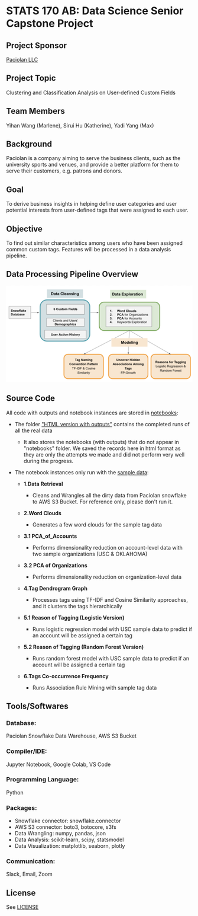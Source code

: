 # STATS 170 AB: Data Science Senior Capstone Project

## Project Sponsor 
[Paciolan LLC](https://www.paciolan.com/ "Paciolan's Homepage")

## Project Topic
Clustering and Classification Analysis on User-defined Custom Fields

## Team Members 
Yihan Wang (Marlene), Sirui Hu (Katherine), Yadi Yang (Max) 

## Background
Paciolan is a company aiming to serve the business clients, such as the university sports and venues, and provide a better platform for them to serve their customers, e.g. patrons and donors. 

## Goal
To derive business insights in helping define user categories and user potential interests from user-defined tags that were assigned to each user.

## Objective
To find out similar characteristics among users who have been assigned common custom tags.
Features will be processed in a data analysis pipeline.

## Data Processing Pipeline Overview
![pipeline img](./diagrams/Pipeline.png "Pipline Overview")

## Source Code 
All code with outputs and notebook instances are stored in [notebooks](./notebooks):

- The folder ["HTML version with outputs"](./notebooks/HTML_version_with_outputs/) contains the completed runs of all the real data
  - It also stores the notebooks (with outputs) that do not appear in "notebooks" folder. We saved the records here in html format as they are only the attempts we made and did not perform very well during the progress.

- The notebook instances only run with the [sample data](./sample_data):

  - **1.Data Retrieval** 

    - Cleans and Wrangles all the dirty data from Paciolan snowflake to AWS S3 Bucket. For reference only, please don't run it.

  - **2.Word Clouds**

    - Generates a few word clouds for the sample tag data

  - **3.1 PCA_of_Accounts**

    - Performs dimensionality reduction on account-level data with two sample organizations (USC & OKLAHOMA)

  - **3.2 PCA of Organizations**

    - Performs dimensionality reduction on organization-level data

  - **4.Tag Dendrogram Graph**

    - Processes tags using TF-IDF and Cosine Similarity approaches, and it clusters the tags hierarchically

  - **5.1 Reason of Tagging (Logistic Version)**

    - Runs logistic regression model with USC sample data to predict if an account will be assigned a certain tag

  - **5.2 Reason of Tagging (Random Forest Version)**

    - Runs random forest model with USC sample data to predict if an account will be assigned a certain tag

  - **6.Tags Co-occurrence Frequency**

    - Runs Association Rule Mining with sample tag data

      

## Tools/Softwares
### Database:
Paciolan Snowflake Data Warehouse, AWS S3 Bucket
### Compiler/IDE: 
Jupyter Notebook, Google Colab, VS Code
### Programming Language:
Python
### Packages: 
- Snowflake connector: snowflake.connector
- AWS S3 connector: boto3, botocore, s3fs
- Data Wrangling: numpy, pandas, json
- Data Analysis: scikit-learn, scipy, statsmodel
- Data Visualization: matplotlib, seaborn, plotly
### Communication:
Slack, Email, Zoom

## License
See [LICENSE](./LICENSE)
